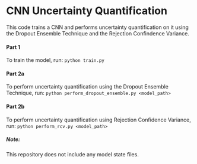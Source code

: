 # CNN Uncertainty Quantification

This code trains a CNN and performs uncertainty quantification on it using the Dropout Ensemble Technique and the Rejection Confindence Variance.

#### Part 1 
To train the model, run:
`python train.py`

#### Part 2a
To perform uncertainty quantification using the Dropout Ensemble Technique, run:
`python perform_dropout_ensemble.py <model_path>`

#### Part 2b
To perform uncertainty quantification using  Rejection Confidence Variance, run:
`python perform_rcv.py <model_path>`

##### Note:
This repository does not include any model state files.




